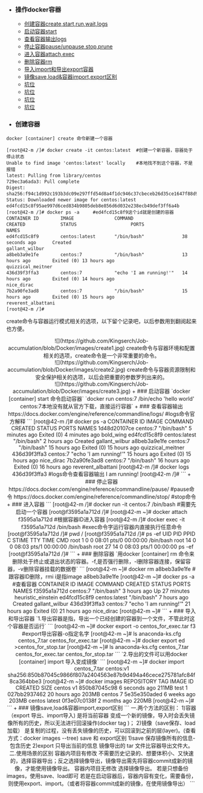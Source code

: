 + ### 操作docker容器
    + [创建容器create,start,run,wait,logs](#创建容器)
	+ [启动容器start](#启动容器)
	+ [查看容器输出logs](#查看容器输出)
	+ [停止容器pause/unpause,stop,prune](#停止容器)
	+ [进入容器attach,exec](#进入容器)
	+ [删除容器rm](#删除容器)
	+ [导入import和导出export容器](#导入和导出容器)
	+ [镜像save,load&容器import,export区别](#镜像save,load&容器import,export区别)
	+ [坑位](#坑位)
	+ [坑位](#坑位)
	+ [坑位](#坑位)
	+ [坑位](#坑位)
+ ### 创建容器
`docker [container] create 命令新建一个容器`    
```
[root@42-m /]# docker create -it centos:latest	#创建一个新容器，容器处于停止状态
Unable to find image 'centos:latest' locally	#本地找不到这个容器，不是报错
latest: Pulling from library/centos
729ec3a6ada3: Pull complete 
Digest: sha256:f94c1d992c193b3dc09e297ffd54d8a4f1dc946c37cbeceb26d35ce1647f88d9
Status: Downloaded newer image for centos:latest
ed4fcd15c8f95ae997d6ced834b9805deb8e856d6d032e238ecb49def3ff6a4b
[root@42-m /]# docker ps -a		#ed4fcd15c8f9这个id就是创建的容器
CONTAINER ID        IMAGE               COMMAND                  CREATED             STATUS                    PORTS               NAMES
ed4fcd15c8f9        centos:latest       "/bin/bash"              38 seconds ago      Created                                       gallant_wilbur
a8beb3a9e1fe        centos:7            "/bin/bash"              13 hours ago        Exited (0) 13 hours ago                       quizzical_meitner
436d39f3ffa3        centos:7            "echo 'I am running!'"   14 hours ago        Exited (0) 14 hours ago                       nice_dirac
7b2a90fe3ad8        centos:7            "/bin/bash"              15 hours ago        Exited (0) 15 hours ago                       reverent_albattani
[root@42-m /]#
```
create命令与容器运行模式相关的选项，以下留个记录吧，以后参数用到翻阅起来也方便。
<div align=center>![](https://github.com/Kingserch/Job-accumulation/blob/Docker/images/create1.jpg)  
create命令与容器环境和配置相关的选项，create命令是一个非常重要的命令。
<div align=center>![](https://github.com/Kingserch/Job-accumulation/blob/Docker/images/create2.jpg)  
create命令与容器资源限制和安全保护相关的选项，以后会把重要的参数罗列出来的。
<div align=center>![](https://github.com/Kingserch/Job-accumulation/blob/Docker/images/create3.jpg)  
+ ### 启动容器
`docker [container] start 命令启动容器`  
`docker run centos:7 /bin/echo 'hello world'   centos:7本地没有就从官方下载，直接运行容器`
+ ### 查看容器输出
https://docs.docker.com/engine/reference/commandline/logs/	#logs命令官方解释
```
[root@42-m /]# docker ps -a
CONTAINER ID        IMAGE               COMMAND                  CREATED             STATUS                     PORTS               NAMES
1d48d20107ce        centos:7            "/bin/bash"              5 minutes ago       Exited (0) 4 minutes ago                       bold_wing
ed4fcd15c8f9        centos:latest       "/bin/bash"              2 hours ago         Created                                        gallant_wilbur
a8beb3a9e1fe        centos:7            "/bin/bash"              15 hours ago        Exited (0) 15 hours ago                        quizzical_meitner
436d39f3ffa3        centos:7            "echo 'I am running!'"   15 hours ago        Exited (0) 15 hours ago                        nice_dirac
7b2a90fe3ad8        centos:7            "/bin/bash"              16 hours ago        Exited (0) 16 hours ago                        reverent_albattani
[root@42-m /]# docker logs 436d39f3ffa3		#logs命令查看容器输出
I am running!
[root@42-m /]#
```
+ ### 停止容器
https://docs.docker.com/engine/reference/commandline/pause/ #pause命令
https://docs.docker.com/engine/reference/commandline/stop/	#stop命令
+ ### 进入容器
```
[root@42-m /]# docker run -it centos:7 /bin/bash	#需要先启动一个容器
[root@f3595a1a712d /]#
[root@42-m ~]# docker attach f3595a1a712d		#根据容器ID进入容器
[root@42-m /]# docker exec -it f3595a1a712d /bin/bash	#exec命令字运行容器内直接执行任意命令
[root@f3595a1a712d /]# pwd
/
[root@f3595a1a712d /]# ps -ef
UID         PID   PPID  C STIME TTY          TIME CMD
root          1      0  0 08:01 pts/0    00:00:00 /bin/bash
root         14      0  0 08:03 pts/1    00:00:00 /bin/bash
root         27     14  0 08:03 pts/1    00:00:00 ps -ef
[root@f3595a1a712d /]#
```
+ ### 删除容器
`用docker [container] rm 命令来删除处于终止或退出状态的容器。-f,是否强行删除，-l删除容器连接，保留容器，-v删除容器挂载的数据卷`
```
[root@42-m ~]# docker rm a8beb3a9e1fe 		#跟容器ID删除，rmi i是指image 
a8beb3a9e1fe
[root@42-m ~]# docker ps -a		#查看容器
CONTAINER ID        IMAGE               COMMAND                  CREATED             STATUS                    PORTS               NAMES
f3595a1a712d        centos:7            "/bin/bash"              3 hours ago         Up 27 minutes                                 heuristic_einstein
ed4fcd15c8f9        centos:latest       "/bin/bash"              7 hours ago         Created                                       gallant_wilbur
436d39f3ffa3        centos:7            "echo 'I am running!'"   21 hours ago        Exited (0) 21 hours ago                       nice_dirac
[root@42-m ~]#
```
+ ### 导入和导出容器
`1.导出容器是指，导出一个已经创建的容器到一个文件，不管此时这个容器是否运行`
```
[root@42-m ~]# docker export -o centos_for_exec.tar f3	#export导出容器-o指定名字
[root@42-m ~]# ls
anaconda-ks.cfg  centos_7.tar  centos_for_exec.tar
[root@42-m ~]# docker export ed >centos_for_stop.tar
[root@42-m ~]# ls
anaconda-ks.cfg  centos_7.tar  centos_for_exec.tar  centos_for_stop.tar
```
`2.导出的文件可以用docker [container] import 导入变成镜像`
```
[root@42-m ~]# docker  import centos_7.tar centos:v1	
sha256:850b87045c9866f807a2404563e87b9d494a46cece275781afc84f8ca364bbe3
[root@42-m ~]# docker images
REPOSITORY          TAG                 IMAGE ID            CREATED             SIZE
centos              v1                  850b87045c98        6 seconds ago       211MB
test                1                   027bb2937462        20 hours ago        203MB
centos              7                   5e35e350aded        6 weeks ago         203MB
centos              latest              0f3e07c0138f        2 months ago        220MB
[root@42-m ~]#
```
+ ### 镜像save,load&容器import,export区别
```
一.两个方法的区别：
1)容器（export 导出、import导入) 是将当前容器 变成一个新的镜像，导入时会丢失镜像所有的历史，所以无法进行回滚操作(docker tag <LAYER ID> <IMAGE NAME>)；
2)镜像（save保存、load加载） 是复制的过程，没有丢失镜像的历史，可以回滚到之前的层(layer)。(查看方式：docker images --tree)
save 和 export区别
1)save 保存镜像所有的信息-包含历史
2)export 只导出当前的信息
镜像导出的 tar 文件比容器导出文件大。
二.使用场景的区别
容器内项目有修改
不需要历史记录的、想要体积小、又快速的，选择容器导出；反之选择镜像导出，镜像导出需先将容器commit成新的镜像，才能使用镜像导出。
容器内项目无修改
选择镜像导出。
若是只想备份images，使用save、load即可
若是在启动容器后，容器内容有变化，需要备份，则使用export、import。（或者将容器commit成新的镜像，在使用镜像导出）
```
